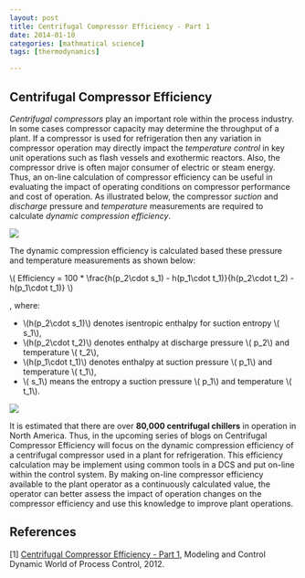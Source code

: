 ```yaml
---
layout: post
title: Centrifugal Compressor Efficiency - Part 1
date: 2014-01-10
categories: [mathmatical science]
tags: [thermodynamics]

---
```


<script type="text/javascript"  src="http://cdn.mathjax.org/mathjax/latest/MathJax.js?config=TeX-AMS-MML_HTMLorMML"></script>

Centrifugal Compressor Efficiency
--


*Centrifugal compressors* play an important role within the process industry. In some cases compressor capacity may determine the throughput of a plant. If a compressor is used for refrigeration then any variation in compressor operation may directly impact the *temperature control* in key unit operations such as flash vessels and exothermic reactors. Also, the compressor drive is often major consumer of electric or steam energy. Thus, an on-line calculation of compressor efficiency can be useful in evaluating the impact of operating conditions on compressor performance and cost of operation. As illustrated below, the compressor *suction* and *discharge* pressure and *temperature* measurements are required to calculate *dynamic compression efficiency*.

![](http://sungsoo.github.com/images/measurements-efficiency.jpg)

The dynamic compression efficiency is calculated based these pressure and temperature measurements as shown below:

\\( Efficiency = 100 * \frac{h(p_2\cdot s_1) - h(p_1\cdot t_1)}{h(p_2\cdot t_2) - h(p_1\cdot t_1)} \\)

, where:

* \\(h(p_2\cdot s_1)\\) denotes isentropic enthalpy for suction entropy \\( s_1\\), 
* \\(h(p_2\cdot t_2)\\) denotes enthalpy at discharge pressure \\( p_2\\) and temperature \\( t_2\\), 
* \\(h(p_1\cdot t_1)\\) denotes enthalpy at suction pressure \\( p_1\\) and temperature \\( t_1\\), 
* \\( s_1\\) means the entropy a suction pressure \\( p_1\\) and temperature \\( t_1\\).

![](http://sungsoo.github.com/images/efficiency-equation.jpg)

It is estimated that there are over **80,000 centrifugal chillers** in operation in North America. Thus, in the upcoming series of blogs on Centrifugal Compressor Efficiency will focus on the dynamic compression efficiency of a centrifugal compressor used in a plant for refrigeration. This efficiency calculation may be implement using common tools in a DCS and put on-line within the control system. By making on-line compressor efficiency available to the plant operator as a continuously calculated value, the operator can better assess the impact of operation changes on the compressor efficiency and use this knowledge to improve plant operations.


References
--

[1] [Centrifugal Compressor Efficiency - Part 1](http://modelingandcontrol.com/2012/01/centrifugal-compressor-efficiency-–-part-1/), Modeling and Control Dynamic World of Process Control, 2012.